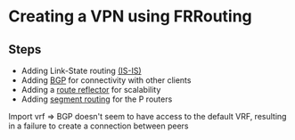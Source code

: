 # Creating a VPN using FRRouting

## Steps

- Adding Link-State routing [(IS-IS)](./01-configs-isis/)
- Adding [BGP](./02-configs-bgp/) for connectivity with other clients 
- Adding a [route reflector](./03-configs-rr/) for scalability
- Adding [segment routing](./04-configs-sr/) for the P routers

Import vrf => BGP doesn't seem to have access to the default VRF, resulting in a failure to create a connection between peers